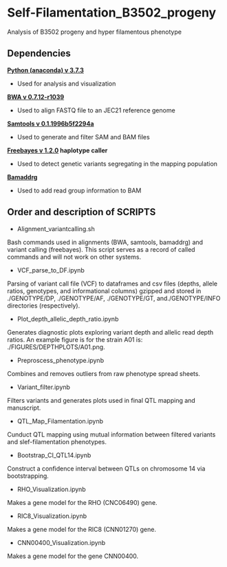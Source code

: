 # Self-Filamentation_B3502_progeny
Analysis of B3502 progeny and hyper filamentous phenotype


## Dependencies

**[Python (anaconda) v 3.7.3](https://www.anaconda.com/)**
- Used for analysis and visualization

**[BWA v 0.7.12-r1039](http://bio-bwa.sourceforge.net/)**
- Used to align FASTQ file to an JEC21 reference genome

**[Samtools v 0.1.1996b5f2294a](http://www.htslib.org/)**
- Used to generate and filter SAM and BAM files

**[Freebayes v 1.2.0](https://github.com/freebayes/freebayes) haplotype caller**
- Used to detect genetic variants segregating in the mapping population

**[Bamaddrg](https://github.com/ekg/bamaddrg)**
- Used to add read group information to BAM


## Order and description of SCRIPTS

* Alignment_variantcalling.sh

Bash commands used in alignments (BWA, samtools, bamaddrg) and variant calling (freebayes).
This script serves as a record of called commands and will not work on other systems. 


* VCF_parse_to_DF.ipynb

Parsing of variant call file (VCF) to dataframes and csv files (depths, allele ratios, genotypes, and informational columns) gzipped and stored in ./GENOTYPE/DP, ./GENOTYPE/AF, ./GENOTYPE/GT, and./GENOTYPE/INFO directories (respectively).


* Plot_depth_allelic_depth_ratio.ipynb

Generates diagnostic plots exploring variant depth and allelic read depth ratios.
An example figure is for the strain A01 is: ./FIGURES/DEPTHPLOTS/A01.png.


* Preproscess_phenotype.ipynb

Combines and removes outliers from raw phenotype spread sheets.


* Variant_filter.ipynb

Filters variants and generates plots used in final QTL mapping and manuscript.


* QTL_Map_Filamentation.ipynb

Cunduct QTL mapping using mutual information between filtered variants and slef-filamentation phenotypes.


* Bootstrap_CI_QTL14.ipynb

Construct a confidence interval between QTLs on chromosome 14 via bootstrapping. 


* RHO_Visualization.ipynb

Makes a gene model for the RHO (CNC06490) gene.


* RIC8_Visualization.ipynb

Makes a gene model for the RIC8 (CNN01270) gene.


* CNN00400_Visualization.ipynb

Makes a gene model for the gene CNN00400. 
